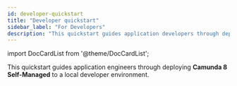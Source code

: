 ```yaml
---
id: developer-quickstart
title: "Developer quickstart"
sidebar_label: "For Developers"
description: "This quickstart guides application developers through deploying Camunda 8 Self-Managed to a local Orchestration cluster"
---
```


import DocCardList from '@theme/DocCardList';

This quickstart guides application engineers through deploying **Camunda 8 Self-Managed** to a local developer environment.
